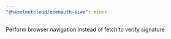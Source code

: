 ```yaml
---
"@hazelnutcloud/openauth-siwe": minor
---
```


Perform browser navigation instead of fetch to verify signature
